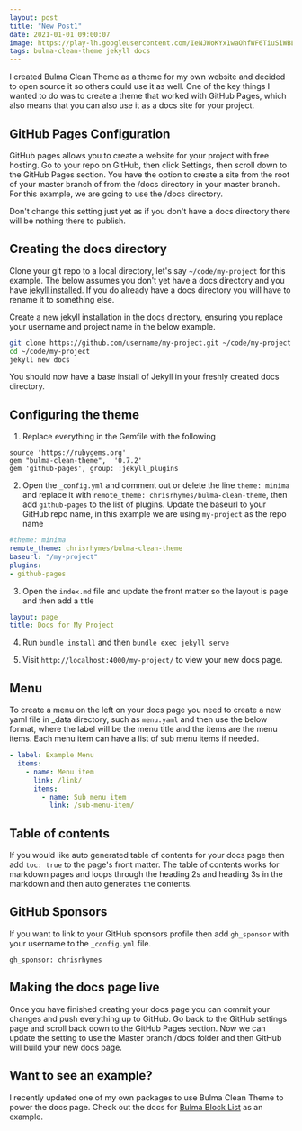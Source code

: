 ```yaml
---
layout: post
title: "New Post1"
date: 2021-01-01 09:00:07
image: https://play-lh.googleusercontent.com/IeNJWoKYx1waOhfWF6TiuSiWBLfqLb18lmZYXSgsH1fvb8v1IYiZr5aYWe0Gxu-pVZX3
tags: bulma-clean-theme jekyll docs
---
```


I created Bulma Clean Theme as a theme for my own website and decided to open source it so others could use it as well. One of the key things I wanted to do was to create a theme that worked with GitHub Pages, which also means that you can also use it as a docs site for your project.

## GitHub Pages Configuration

GitHub pages allows you to create a website for your project with free hosting. Go to your repo on GitHub, then click Settings, then scroll down to the GitHub Pages section. You have the option to create a site from the root of your master branch of from the /docs directory in your master branch. For this example, we are going to use the /docs directory. 

Don't change this setting just yet as if you don't have a docs directory there will be nothing there to publish. 

## Creating the docs directory

Clone your git repo to a local directory, let's say `~/code/my-project` for this example. The below assumes you don't yet have a docs directory and you have [jekyll installed](https://jekyllrb.com/docs/installation/). If you do already have a docs directory you will have to rename it to something else. 

Create a new jekyll installation in the docs directory, ensuring you replace your username and project name in the below example.

```bash
git clone https://github.com/username/my-project.git ~/code/my-project
cd ~/code/my-project
jekyll new docs
```

You should now have a base install of Jekyll in your freshly created docs directory. 

## Configuring the theme

1. Replace everything in the Gemfile with the following
```
source 'https://rubygems.org'
gem "bulma-clean-theme",  '0.7.2'
gem 'github-pages', group: :jekyll_plugins
```

2. Open the `_config.yml` and comment out or delete the line `theme: minima` and replace it with `remote_theme: chrisrhymes/bulma-clean-theme`, then add `github-pages` to the list of plugins. Update the baseurl to your GitHub repo name, in this example we are using `my-project` as the repo name
```yaml
#theme: minima
remote_theme: chrisrhymes/bulma-clean-theme
baseurl: "/my-project"
plugins:
- github-pages
```

3. Open the `index.md` file and update the front matter so the layout is page and then add a title
```yaml
layout: page
title: Docs for My Project
```

4. Run `bundle install` and then `bundle exec jekyll serve`

5. Visit `http://localhost:4000/my-project/` to view your new docs page.

## Menu

To create a menu on the left on your docs page you need to create a new yaml file in _data directory, such as `menu.yaml` and then use the below format, where the label will be the menu title and the items are the menu items. Each menu item can have a list of sub menu items if needed.

```yaml
- label: Example Menu
  items:
    - name: Menu item
      link: /link/
      items:
        - name: Sub menu item 
          link: /sub-menu-item/
```

## Table of contents

If you would like auto generated table of contents for your docs page then add `toc: true` to the page's front matter. The table of contents works for markdown pages and loops through the heading 2s and heading 3s in the markdown and then auto generates the contents.

## GitHub Sponsors

If you want to link to your GitHub sponsors profile then add `gh_sponsor` with your username to the `_config.yml` file.

```
gh_sponsor: chrisrhymes
```

## Making the docs page live

Once you have finished creating your docs page you can commit your changes and push everything up to GitHub. Go back to the GitHub settings page and scroll back down to the GitHub Pages section. Now we can update the setting to use the Master branch /docs folder and then GitHub will build your new docs page. 

## Want to see an example?

I recently updated one of my own packages to use Bulma Clean Theme to power the docs page. Check out the docs for [Bulma Block List](https://www.csrhymes.com/bulma-block-list) as an example. 